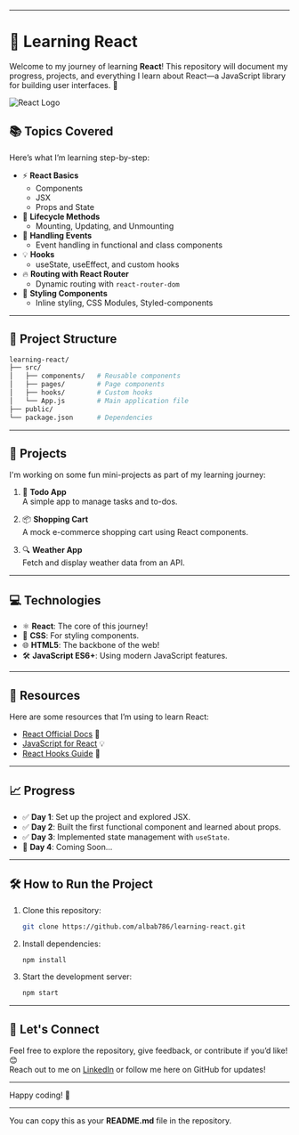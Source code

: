 

---

# 🚀 Learning React

Welcome to my journey of learning **React**! This repository will document my progress, projects, and everything I learn about React—a JavaScript library for building user interfaces. 🌟

![React Logo](https://upload.wikimedia.org/wikipedia/commons/a/a7/React-icon.svg)

## 📚 Topics Covered
Here’s what I’m learning step-by-step:

- ⚡ **React Basics**
  - Components
  - JSX
  - Props and State
- 🔄 **Lifecycle Methods**
  - Mounting, Updating, and Unmounting
- 🎯 **Handling Events**
  - Event handling in functional and class components
- 💡 **Hooks** 
  - useState, useEffect, and custom hooks
- 🔥 **Routing with React Router**
  - Dynamic routing with `react-router-dom`
- 🎨 **Styling Components**
  - Inline styling, CSS Modules, Styled-components

---

## 📁 Project Structure

```bash
learning-react/
├── src/
│   ├── components/   # Reusable components
│   ├── pages/        # Page components
│   ├── hooks/        # Custom hooks
│   └── App.js        # Main application file
├── public/
└── package.json      # Dependencies
```

---

## 🚧 Projects

I'm working on some fun mini-projects as part of my learning journey:

1. 📝 **Todo App**  
   A simple app to manage tasks and to-dos.
   
2. 📦 **Shopping Cart**  
   A mock e-commerce shopping cart using React components.

3. 🔍 **Weather App**  
   Fetch and display weather data from an API.

---

## 💻 Technologies

- ⚛️ **React**: The core of this journey!
- 🎨 **CSS**: For styling components.
- 🌐 **HTML5**: The backbone of the web!
- 🛠 **JavaScript ES6+**: Using modern JavaScript features.
  
---

## 🔗 Resources

Here are some resources that I’m using to learn React:

- [React Official Docs](https://reactjs.org/docs/getting-started.html) 📖
- [JavaScript for React](https://developer.mozilla.org/en-US/docs/Web/JavaScript) 💡
- [React Hooks Guide](https://reactjs.org/docs/hooks-intro.html) 🎣

---

## 📈 Progress

- ✅ **Day 1**: Set up the project and explored JSX.
- ✅ **Day 2**: Built the first functional component and learned about props.
- ✅ **Day 3**: Implemented state management with `useState`.
- 🔄 **Day 4**: Coming Soon...

---

## 🛠 How to Run the Project

1. Clone this repository:
   ```bash
   git clone https://github.com/albab786/learning-react.git
   ```
2. Install dependencies:
   ```bash
   npm install
   ```
3. Start the development server:
   ```bash
   npm start
   ```

---

## 🌟 Let's Connect

Feel free to explore the repository, give feedback, or contribute if you’d like! 😊  
Reach out to me on [LinkedIn](https://www.linkedin.com/albabalam) or follow me here on GitHub for updates!  

---

Happy coding! 🎉

---

You can copy this as your **README.md** file in the repository.
